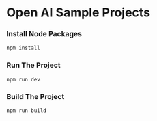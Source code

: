 # Open AI Sample Projects

### Install Node Packages
```shell
npm install
```

### Run The Project
```shell
npm run dev
```

### Build The Project
```shell
npm run build
```
